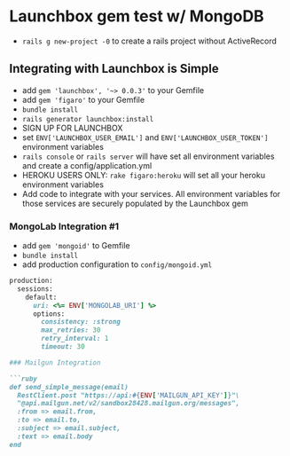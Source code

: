 # Launchbox gem test w/ MongoDB

* `rails g new-project -0` to create a rails project without ActiveRecord

## Integrating with Launchbox is Simple

* add `gem 'launchbox', '~> 0.0.3'` to your Gemfile
* add `gem 'figaro'` to your Gemfile
* `bundle install`
* `rails generator launchbox:install`
* SIGN UP FOR LAUNCHBOX
* set `ENV['LAUNCHBOX_USER_EMAIL']` and `ENV['LAUNCHBOX_USER_TOKEN']` environment variables
* `rails console` or `rails server` will have set all environment variables and create a config/application.yml
* HEROKU USERS ONLY: `rake figaro:heroku` will set all your heroku environment variables
* Add code to integrate with your services. All environment variables for those services are securely populated by the Launchbox gem

### MongoLab Integration #1

* add `gem 'mongoid'` to Gemfile
* `bundle install`
* add production configuration to `config/mongoid.yml`

````ruby
production:
  sessions:
    default:
      uri: <%= ENV['MONGOLAB_URI'] %>
      options:
        consistency: :strong
        max_retries: 30
        retry_interval: 1
        timeout: 30

### Mailgun Integration

```ruby
def send_simple_message(email)
  RestClient.post "https://api:#{ENV['MAILGUN_API_KEY']}"\
  "@api.mailgun.net/v2/sandbox28428.mailgun.org/messages",
  :from => email.from,
  :to => email.to,
  :subject => email.subject,
  :text => email.body
end
